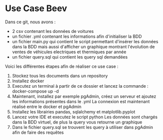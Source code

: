 # Use Case Beev 

Dans ce git, nous avons : 
- 2 csv contenant les données de voitures
- un fichier .yml contenant les informations afin d'initialiser la BDD
- un fichier main.py qui contient le script permettant d'insérer les données dans la BDD mais aussi d'afficher un graphique montrant l'évolution de ventes de véhicules electriques et thermiques par année
- un fichier query.sql  qui contient les query sql demandées

Voici les différentes étapes afin de réaliser ce use case :

1. Stockez tous les documents dans un repository 
2. Installez docker
3. Executez un terminal à partir de ce dossier et lancez la commande : docker-compose up -d
5. Maintenant, installez par exemple pgAdmin, créez un serveur et ajoutez les informations présentes dans le .yml
La connexion est maintenant réalisé entre le docker et pgAdmin
6. Installez les librairies pandas, sqlalchemy et matplotlib.pyplot
7. Lancez votre IDE et executez le script python
Les données sont chargés dans la BDD virtuel, de plus la query vous retourne un graphique
8. Dans le fichier query.sql se trouvent les query à utiliser dans pgAdmin afin de faire des requêtes
